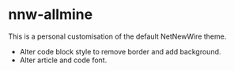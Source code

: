 # nnw-allmine

This is a personal customisation of the default NetNewWire theme.

- Alter code block style to remove border and add background.
- Alter article and code font.
